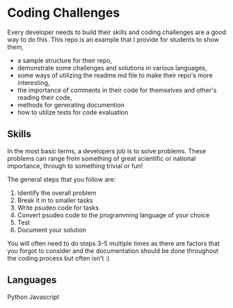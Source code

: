 # Coding Challenges

Every developer needs to build their skills and coding challenges are a good way to do this. This repo is an example that I provide for students to show them, 

* a sample structure for their repo, 
* demonstrate some challenges and solutions in various languages, 
* some ways of utilizing the readme.md file to make their repo's more interesting,
* the importance of comments in their code for themselves and other's reading their code, 
* methods for generating documention
* how to utilize tests for code evaluation

## Skills

In the most basic terms, a developers job is to solve problems. These problems can range from something of great scientific or national importance, through to something trivial or fun! 

The general steps that you follow are: 

1. Identify the overall problem 
2. Break it in to smaller tasks
3. Write psudeo code for tasks
4. Convert psudeo code to the programming language of your choice
5. Test 
6. Document your solution

You will often need to do steps 3-5 multiple times as there are factors that you forgot to consider and the documentation should be done throughout the coding process but often isn't :) 

## Languages

Python
Javascript
